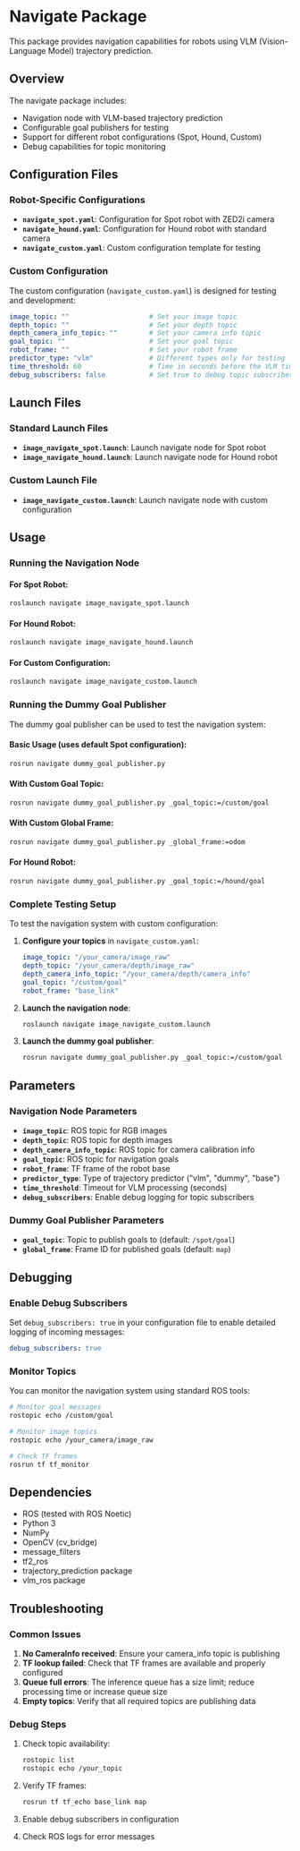 # Navigate Package

This package provides navigation capabilities for robots using VLM (Vision-Language Model) trajectory prediction.

## Overview

The navigate package includes:
- Navigation node with VLM-based trajectory prediction
- Configurable goal publishers for testing
- Support for different robot configurations (Spot, Hound, Custom)
- Debug capabilities for topic monitoring

## Configuration Files

### Robot-Specific Configurations

- **`navigate_spot.yaml`**: Configuration for Spot robot with ZED2i camera
- **`navigate_hound.yaml`**: Configuration for Hound robot with standard camera
- **`navigate_custom.yaml`**: Custom configuration template for testing

### Custom Configuration

The custom configuration (`navigate_custom.yaml`) is designed for testing and development:

```yaml
image_topic: ""                    # Set your image topic
depth_topic: ""                    # Set your depth topic  
depth_camera_info_topic: ""        # Set your camera info topic
goal_topic: ""                     # Set your goal topic
robot_frame: ""                    # Set your robot frame
predictor_type: "vlm"              # Different types only for testing
time_threshold: 60                 # Time in seconds before the VLM times out and replans
debug_subscribers: false           # Set true to debug topic subscribers
```

## Launch Files

### Standard Launch Files
- **`image_navigate_spot.launch`**: Launch navigate node for Spot robot
- **`image_navigate_hound.launch`**: Launch navigate node for Hound robot

### Custom Launch File
- **`image_navigate_custom.launch`**: Launch navigate node with custom configuration

## Usage

### Running the Navigation Node

#### For Spot Robot:
```bash
roslaunch navigate image_navigate_spot.launch
```

#### For Hound Robot:
```bash
roslaunch navigate image_navigate_hound.launch
```

#### For Custom Configuration:
```bash
roslaunch navigate image_navigate_custom.launch
```

### Running the Dummy Goal Publisher

The dummy goal publisher can be used to test the navigation system:

#### Basic Usage (uses default Spot configuration):
```bash
rosrun navigate dummy_goal_publisher.py
```

#### With Custom Goal Topic:
```bash
rosrun navigate dummy_goal_publisher.py _goal_topic:=/custom/goal
```

#### With Custom Global Frame:
```bash
rosrun navigate dummy_goal_publisher.py _global_frame:=odom
```

#### For Hound Robot:
```bash
rosrun navigate dummy_goal_publisher.py _goal_topic:=/hound/goal
```

### Complete Testing Setup

To test the navigation system with custom configuration:

1. **Configure your topics** in `navigate_custom.yaml`:
   ```yaml
   image_topic: "/your_camera/image_raw"
   depth_topic: "/your_camera/depth/image_raw"
   depth_camera_info_topic: "/your_camera/depth/camera_info"
   goal_topic: "/custom/goal"
   robot_frame: "base_link"
   ```

2. **Launch the navigation node**:
   ```bash
   roslaunch navigate image_navigate_custom.launch
   ```

3. **Launch the dummy goal publisher**:
   ```bash
   rosrun navigate dummy_goal_publisher.py _goal_topic:=/custom/goal
   ```

## Parameters

### Navigation Node Parameters

- **`image_topic`**: ROS topic for RGB images
- **`depth_topic`**: ROS topic for depth images  
- **`depth_camera_info_topic`**: ROS topic for camera calibration info
- **`goal_topic`**: ROS topic for navigation goals
- **`robot_frame`**: TF frame of the robot base
- **`predictor_type`**: Type of trajectory predictor ("vlm", "dummy", "base")
- **`time_threshold`**: Timeout for VLM processing (seconds)
- **`debug_subscribers`**: Enable debug logging for topic subscribers

### Dummy Goal Publisher Parameters

- **`goal_topic`**: Topic to publish goals to (default: `/spot/goal`)
- **`global_frame`**: Frame ID for published goals (default: `map`)

## Debugging

### Enable Debug Subscribers

Set `debug_subscribers: true` in your configuration file to enable detailed logging of incoming messages:

```yaml
debug_subscribers: true
```

### Monitor Topics

You can monitor the navigation system using standard ROS tools:

```bash
# Monitor goal messages
rostopic echo /custom/goal

# Monitor image topics
rostopic echo /your_camera/image_raw

# Check TF frames
rosrun tf tf_monitor
```

## Dependencies

- ROS (tested with ROS Noetic)
- Python 3
- NumPy
- OpenCV (cv_bridge)
- message_filters
- tf2_ros
- trajectory_prediction package
- vlm_ros package

## Troubleshooting

### Common Issues

1. **No CameraInfo received**: Ensure your camera_info topic is publishing
2. **TF lookup failed**: Check that TF frames are available and properly configured
3. **Queue full errors**: The inference queue has a size limit; reduce processing time or increase queue size
4. **Empty topics**: Verify that all required topics are publishing data

### Debug Steps

1. Check topic availability:
   ```bash
   rostopic list
   rostopic echo /your_topic
   ```

2. Verify TF frames:
   ```bash
   rosrun tf tf_echo base_link map
   ```

3. Enable debug subscribers in configuration
4. Check ROS logs for error messages
